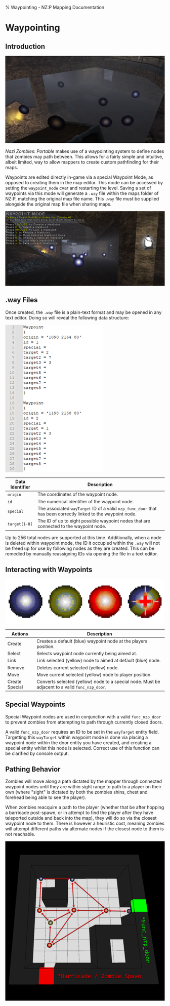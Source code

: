% Waypointing - NZ:P Mapping Documentation
# Waypointing

## Introduction

![Zombies pathfinding between waypoint nodes on Nacht Der Untoten.](../res/images/Waypoint_Pathing.webp)

_Nazi Zombies: Portable_ makes use of a waypointing system to define nodes that zombies may path between. This allows for a fairly simple and intuitive, albeit limited, way to allow mappers to create custom pathfinding for their maps.

Waypoints are edited directly in-game via a special Waypoint Mode, as opposed to creating them in the map editor. This mode can be accessed by setting the `waypoint_mode` cvar and restarting the level.
Saving a set of waypoints via this mode will generate a `.way` file within the maps folder of NZ:P, matching the original map file name. This `.way` file must be supplied alongside the original map file when sharing maps.

![Waypoint Mode UI with waypoint nodes visible.](../res/images/waypoint_mode.webp)

## .way Files

Once created, the `.way` file is a plain-text format and may be opened in any text editor. Doing so will reveal the following data structure:

![Data structure of a `.way` file when opened in a text editor.](../res/images/waypoint_plain_text.webp)

| Data Identifier | Description |
|---|---| 
| `origin` | The coordinates of the waypoint node. | 
| `id` | The numerical identifier of the waypoint node. |
| `special` | The associated `wayTarget` ID of a valid `nzp_func_door` that has been correctly linked to the waypoint node. | 
| `target[1-8]` | The ID of up to eight possible waypoint nodes that are connected to the waypoint node. | 

Up to 256 total nodes are supported at this time. Additionally, when a node is deleted within waypoint mode, the ID it occupied within the `.way` will not be freed up for use by following nodes as they are created. This can be remedied by manually reassigning IDs via opening the file in a text editor.

## Interacting with Waypoints

![(Left to right) Blue-Default, Yellow-Selected, Red-Linked to Current, Special-Used for Doors (same 3 colors as previous). ](../res/images/waypoint_types.webp)

| Actions | Description |
|---|---| 
| Create | Creates a default (blue) waypoint node at the players position. | 
| Select | Selects waypoint node currently being aimed at. | 
| Link  | Link selected (yellow) node to aimed at default (blue) node. | 
| Remove  | Deletes current selected (yellow) node. | 
| Move  | Move current selected (yellow) node to player position. | 
| Create Special | Converts selected (yellow) node to a special node. Must be adjacent to a valid `func_nzp_door`. | 

## Special Waypoints

Special Waypoint nodes are used in conjunction with a valid `func_nzp_door` to prevent zombies from attempting to path through currently closed doors.

A valid `func_nzp_door` requires an ID to be set in the `wayTarget` entity field. Targetting this `wayTarget` within waypoint mode is done via placing a waypoint node within the door entity you have created, and creating a special entity
whilst this node is selected. Correct use of this function can be clarified by console output.

## Pathing Behavior

Zombies will move along a path dictated by the mapper through connected waypoint nodes until they are within sight range to path to a player on their own (where "sight" is dictated by both the zombies shins, chest and forehead being able to see the player).

When zombies reacquire a path to the player (whether that be after hopping a barricade post-spawn, or in attempt to find the player after they have teleported outside and back into the map), they will do so via the closest waypoint node to them. There is however a heuristic cost, meaning zombies will attempt different paths via alternate nodes if the closest node to them is not reachable.

![Example map of connected waypoint nodes, arrows indicating that nodes are linked in both directions.](../res/images/example_waypoints.webp)
